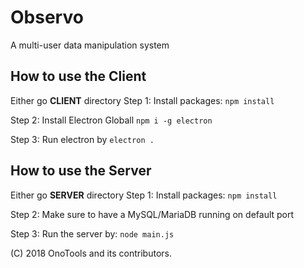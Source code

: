 # Observo 

A multi-user data manipulation system


## How to use the Client
Either go **CLIENT** directory
Step 1: Install packages: `npm install`

Step 2: Install Electron Globall `npm i -g electron`

Step 3: Run electron by `electron .`

## How to use the Server
Either go **SERVER** directory
Step 1: Install packages: `npm install`

Step 2: Make sure to have a MySQL/MariaDB running on default port

Step 3: Run the server by: `node main.js` 


(C) 2018 OnoTools and its contributors.

